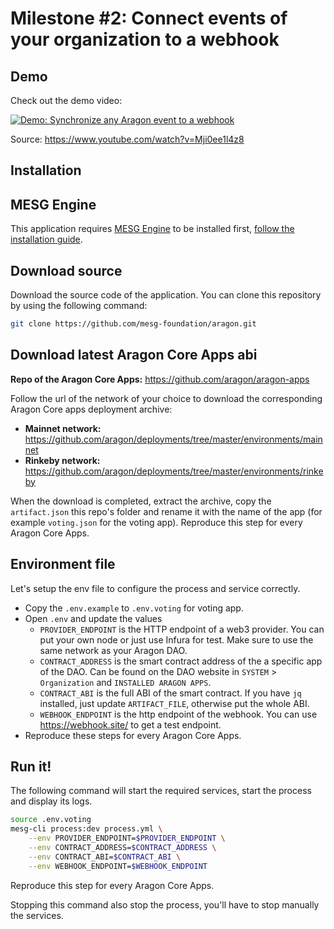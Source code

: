 # Milestone #2: Connect events of your organization to a webhook

## Demo

Check out the demo video:

[![Demo: Synchronize any Aragon event to a webhook](https://img.youtube.com/vi/_yiPCCBV3pw/0.jpg)](https://www.youtube.com/watch?v=_yiPCCBV3pw "Demo: Synchronize any Aragon event to a webhook")

Source: https://www.youtube.com/watch?v=Mji0ee1l4z8

## Installation

## MESG Engine

This application requires [MESG Engine](https://github.com/mesg-foundation/engine) to be installed first, [follow the installation guide](https://docs.mesg.com/guide/start-here/installation.html).

## Download source

Download the source code of the application. You can clone this repository by using the following command:

```bash
git clone https://github.com/mesg-foundation/aragon.git
```

## Download latest Aragon Core Apps abi

**Repo of the Aragon Core Apps:** https://github.com/aragon/aragon-apps

Follow the url of the network of your choice to download the corresponding Aragon Core apps deployment archive:
- **Mainnet network:** https://github.com/aragon/deployments/tree/master/environments/mainnet
- **Rinkeby network:** https://github.com/aragon/deployments/tree/master/environments/rinkeby

When the download is completed, extract the archive, copy the `artifact.json` this repo's folder and rename it with the name of the app (for example `voting.json` for the voting app). Reproduce this step for every Aragon Core Apps.

## Environment file

Let's setup the env file to configure the process and service correctly.

- Copy the `.env.example` to `.env.voting` for voting app.
- Open `.env` and update the values
  - `PROVIDER_ENDPOINT` is the HTTP endpoint of a web3 provider. You can put your own node or just use Infura for test. Make sure to use the same network as your Aragon DAO.
  - `CONTRACT_ADDRESS` is the smart contract address of the a specific app of the DAO. Can be found on the DAO website in `SYSTEM` > `Organization` and `INSTALLED ARAGON APPS`.
  - `CONTRACT_ABI` is the full ABI of the smart contract. If you have `jq` installed, just update `ARTIFACT_FILE`, otherwise put the whole ABI.
  - `WEBHOOK_ENDPOINT` is the http endpoint of the webhook. You can use https://webhook.site/ to get a test endpoint.
- Reproduce these steps for every Aragon Core Apps.

## Run it!

The following command will start the required services, start the process and display its logs.

```bash
source .env.voting
mesg-cli process:dev process.yml \
    --env PROVIDER_ENDPOINT=$PROVIDER_ENDPOINT \
    --env CONTRACT_ADDRESS=$CONTRACT_ADDRESS \
    --env CONTRACT_ABI=$CONTRACT_ABI \
    --env WEBHOOK_ENDPOINT=$WEBHOOK_ENDPOINT
```
Reproduce this step for every Aragon Core Apps.

Stopping this command also stop the process, you'll have to stop manually the services.
